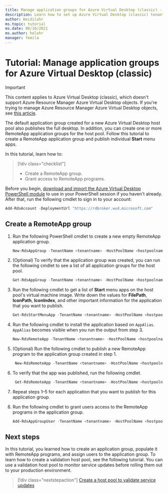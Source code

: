 ```yaml
---
title: Manage application groups for Azure Virtual Desktop (classic) - Azure
description: Learn how to set up Azure Virtual Desktop (classic) tenants in Azure Active Directory (Azure AD).
author: Heidilohr
ms.topic: tutorial
ms.date: 08/16/2021
ms.author: helohr
manager: femila
---
```

# Tutorial: Manage application groups for Azure Virtual Desktop (classic)

>[!IMPORTANT]
>This content applies to Azure Virtual Desktop (classic), which doesn't support Azure Resource Manager Azure Virtual Desktop objects. If you're trying to manage Azure Resource Manager Azure Virtual Desktop objects, see [this article](../manage-app-groups.md).

The default application group created for a new Azure Virtual Desktop host pool also publishes the full desktop. In addition, you can create one or more RemoteApp application groups for the host pool. Follow this tutorial to create a RemoteApp application group and publish individual **Start** menu apps.

In this tutorial, learn how to:

> [!div class="checklist"]
> * Create a RemoteApp group.
> * Grant access to RemoteApp programs.

Before you begin, [download and import the Azure Virtual Desktop PowerShell module](/powershell/windows-virtual-desktop/overview/) to use in your PowerShell session if you haven't already. After that, run the following cmdlet to sign in to your account:

```powershell
Add-RdsAccount -DeploymentUrl "https://rdbroker.wvd.microsoft.com"
```

## Create a RemoteApp group

1. Run the following PowerShell cmdlet to create a new empty RemoteApp application group.

   ```powershell
   New-RdsAppGroup -TenantName <tenantname> -HostPoolName <hostpoolname> -Name <appgroupname> -ResourceType "RemoteApp"
   ```

2. (Optional) To verify that the application group was created, you can run the following cmdlet to see a list of all application groups for the host pool.

   ```powershell
   Get-RdsAppGroup -TenantName <tenantname> -HostPoolName <hostpoolname>
   ```

3. Run the following cmdlet to get a list of **Start** menu apps on the host pool's virtual machine image. Write down the values for **FilePath**, **IconPath**, **IconIndex**, and other important information for the application that you want to publish.

   ```powershell
   Get-RdsStartMenuApp -TenantName <tenantname> -HostPoolName <hostpoolname> -AppGroupName <appgroupname>
   ```

4. Run the following cmdlet to install the application based on `AppAlias`. `AppAlias` becomes visible when you run the output from step 3.

   ```powershell
   New-RdsRemoteApp -TenantName <tenantname> -HostPoolName <hostpoolname> -AppGroupName <appgroupname> -Name <RemoteAppName> -AppAlias <appalias>
   ```

5. (Optional) Run the following cmdlet to publish a new RemoteApp program to the application group created in step 1.

   ```powershell
    New-RdsRemoteApp -TenantName <tenantname> -HostPoolName <hostpoolname> -AppGroupName <appgroupname> -Name <RemoteAppName> -Filepath <filepath>  -IconPath <iconpath> -IconIndex <iconindex>
   ```

6. To verify that the app was published, run the following cmdlet.

   ```powershell
    Get-RdsRemoteApp -TenantName <tenantname> -HostPoolName <hostpoolname> -AppGroupName <appgroupname>
   ```

7. Repeat steps 1–5 for each application that you want to publish for this application group.
8. Run the following cmdlet to grant users access to the RemoteApp programs in the application group.

   ```powershell
   Add-RdsAppGroupUser -TenantName <tenantname> -HostPoolName <hostpoolname> -AppGroupName <appgroupname> -UserPrincipalName <userupn>
   ```

## Next steps

In this tutorial, you learned how to create an application group, populate it with RemoteApp programs, and assign users to the application group. To learn how to create a validation host pool, see the following tutorial. You can use a validation host pool to monitor service updates before rolling them out to your production environment.

> [!div class="nextstepaction"]
> [Create a host pool to validate service updates](create-validation-host-pool-2019.md)

